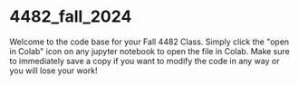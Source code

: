 # 4482_fall_2024

Welcome to the code base for your Fall 4482 Class. Simply click the "open in Colab" icon on any jupyter notebook to open the file in Colab. Make sure to immediately save a copy if you want to modify the code in any way or you will lose your work!
